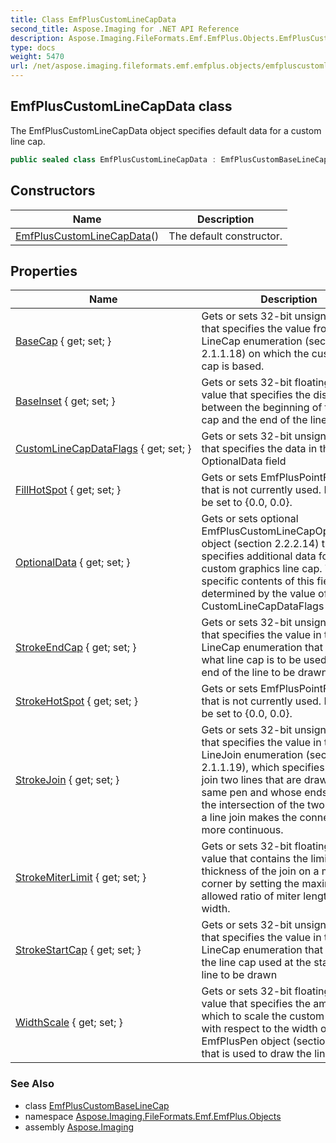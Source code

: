 ```yaml
---
title: Class EmfPlusCustomLineCapData
second_title: Aspose.Imaging for .NET API Reference
description: Aspose.Imaging.FileFormats.Emf.EmfPlus.Objects.EmfPlusCustomLineCapData class. The EmfPlusCustomLineCapData object specifies default data for a custom line cap
type: docs
weight: 5470
url: /net/aspose.imaging.fileformats.emf.emfplus.objects/emfpluscustomlinecapdata/
---
```

## EmfPlusCustomLineCapData class

The EmfPlusCustomLineCapData object specifies default data for a custom line cap.

```csharp
public sealed class EmfPlusCustomLineCapData : EmfPlusCustomBaseLineCap
```

## Constructors

| Name | Description |
| --- | --- |
| [EmfPlusCustomLineCapData](emfpluscustomlinecapdata/)() | The default constructor. |

## Properties

| Name | Description |
| --- | --- |
| [BaseCap](../../aspose.imaging.fileformats.emf.emfplus.objects/emfpluscustomlinecapdata/basecap/) { get; set; } | Gets or sets 32-bit unsigned integer that specifies the value from the LineCap enumeration (section 2.1.1.18) on which the custom line cap is based. |
| [BaseInset](../../aspose.imaging.fileformats.emf.emfplus.objects/emfpluscustomlinecapdata/baseinset/) { get; set; } | Gets or sets 32-bit floating-point value that specifies the distance between the beginning of the line cap and the end of the line. |
| [CustomLineCapDataFlags](../../aspose.imaging.fileformats.emf.emfplus.objects/emfpluscustomlinecapdata/customlinecapdataflags/) { get; set; } | Gets or sets 32-bit unsigned integer that specifies the data in the OptionalData field |
| [FillHotSpot](../../aspose.imaging.fileformats.emf.emfplus.objects/emfpluscustomlinecapdata/fillhotspot/) { get; set; } | Gets or sets EmfPlusPointF object that is not currently used. It MUST be set to {0.0, 0.0}. |
| [OptionalData](../../aspose.imaging.fileformats.emf.emfplus.objects/emfpluscustomlinecapdata/optionaldata/) { get; set; } | Gets or sets optional EmfPlusCustomLineCapOptionalData object (section 2.2.2.14) that specifies additional data for the custom graphics line cap. T he specific contents of this field are determined by the value of the CustomLineCapDataFlags field. |
| [StrokeEndCap](../../aspose.imaging.fileformats.emf.emfplus.objects/emfpluscustomlinecapdata/strokeendcap/) { get; set; } | Gets or sets 32-bit unsigned integer that specifies the value in the LineCap enumeration that indicates what line cap is to be used at the end of the line to be drawn. |
| [StrokeHotSpot](../../aspose.imaging.fileformats.emf.emfplus.objects/emfpluscustomlinecapdata/strokehotspot/) { get; set; } | Gets or sets EmfPlusPointF object that is not currently used. It MUST be set to {0.0, 0.0}. |
| [StrokeJoin](../../aspose.imaging.fileformats.emf.emfplus.objects/emfpluscustomlinecapdata/strokejoin/) { get; set; } | Gets or sets 32-bit unsigned integer that specifies the value in the LineJoin enumeration (section 2.1.1.19), which specifies how to join two lines that are drawn by the same pen and whose ends meet. At the intersection of the two line ends, a line join makes the connection look more continuous. |
| [StrokeMiterLimit](../../aspose.imaging.fileformats.emf.emfplus.objects/emfpluscustomlinecapdata/strokemiterlimit/) { get; set; } | Gets or sets 32-bit floating-point value that contains the limit of the thickness of the join on a mitered corner by setting the maximum allowed ratio of miter length to line width. |
| [StrokeStartCap](../../aspose.imaging.fileformats.emf.emfplus.objects/emfpluscustomlinecapdata/strokestartcap/) { get; set; } | Gets or sets 32-bit unsigned integer that specifies the value in the LineCap enumeration that indicates the line cap used at the start of the line to be drawn |
| [WidthScale](../../aspose.imaging.fileformats.emf.emfplus.objects/emfpluscustomlinecapdata/widthscale/) { get; set; } | Gets or sets 32-bit floating-point value that specifies the amount by which to scale the custom line cap with respect to the width of the EmfPlusPen object (section 2.2.1.7) that is used to draw the lines. |

### See Also

* class [EmfPlusCustomBaseLineCap](../emfpluscustombaselinecap/)
* namespace [Aspose.Imaging.FileFormats.Emf.EmfPlus.Objects](../../aspose.imaging.fileformats.emf.emfplus.objects/)
* assembly [Aspose.Imaging](../../)


